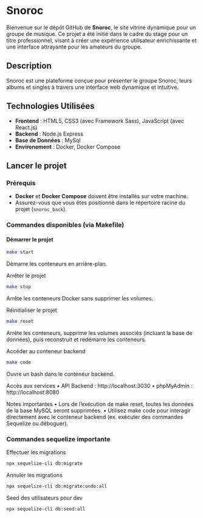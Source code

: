 # Snoroc

Bienvenue sur le dépôt GitHub de **Snoroc**, le site vitrine dynamique pour un groupe de musique. Ce projet a été initié dans le cadre du stage pour un titre professionnel, visant à créer une expérience utilisateur enrichissante et une interface attrayante pour les amateurs du groupe.

## Description

Snoroc est une plateforme conçue pour présenter le groupe Snoroc, leurs albums et singles à travers une interface web dynamique et intuitive.

## Technologies Utilisées

- **Frontend** : HTML5, CSS3 (avec Framework Sass), JavaScript (avec React.js)
- **Backend** : Node.js Express
- **Base de Données** : MySql
- **Environement** : Docker, Docker Compose

## Lancer le projet

### Prérequis
- **Docker** et **Docker Compose** doivent être installés sur votre machine.
- Assurez-vous que vous êtes positionné dans le répertoire racine du projet (`snoroc_back`).

### Commandes disponibles (via Makefile)

#### Démarrer le projet
```bash
make start
```

Démarre les conteneurs en arrière-plan.

Arrêter le projet
```bash
make stop
```
Arrête les conteneurs Docker sans supprimer les volumes.

Réinitialiser le projet
```bash
make reset
```
Arrête les conteneurs, supprime les volumes associés (incluant la base de données), puis reconstruit et redémarre les conteneurs.

Accéder au conteneur backend
```bash
make code
```
Ouvre un bash dans le conteneur backend.

Accès aux services
	•	API Backend : http://localhost:3030
	•	phpMyAdmin : http://localhost:8080

Notes importantes
	•	Lors de l’exécution de make reset, toutes les données de la base MySQL seront supprimées.
	•	Utilisez make code pour interagir directement avec le conteneur backend (ex. exécuter des commandes Sequelize ou déboguer).

### Commandes sequelize importante

Effectuer les migrations
```bash
npx sequelize-cli db:migrate
```

Annuler les migrations
```bash
npx sequelize-cli db:migrate:undo:all
```

Seed des utilisateurs pour dev
```bash
npx sequelize-cli db:seed:all
```